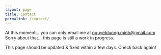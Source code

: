 ```yaml
---
layout: page
title: Contact
permalink: /contact/
---
```


At this moment... you can only email me at [nguyetduong.minh@gmail.com](mailto:nguyetduong.minh@gmail.com). Sorry about that... this page is still a work in progress. 

This page should be updated & fixed within a few days. Check back again!